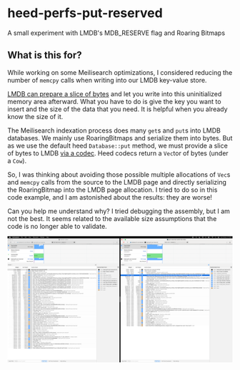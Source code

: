 # heed-perfs-put-reserved
A small experiment with LMDB's MDB_RESERVE flag and Roaring Bitmaps

## What is this for?

While working on some Meilisearch optimizations, I considered reducing the number of `memcpy` calls when writing into our LMDB key-value store.

[LMDB can prepare a slice of bytes][1] and let you write into this uninitialized memory area afterward. What you have to do is give the key you want to insert and the size of the data that you need. It is helpful when you already know the size of it.

The Meilisearch indexation process does many `get`s and `put`s into LMDB databases. We mainly use RoaringBitmaps and serialize them into bytes. But as we use the default heed `Database::put` method, we must provide a slice of bytes to LMDB [via a codec][2]. Heed codecs return a `Vec`tor of bytes (under a `Cow`).

So, I was thinking about avoiding those possible multiple allocations of `Vec`s and `memcpy` calls from the source to the LMDB page and directly serializing the RoaringBitmap into the LMDB page allocation. I tried to do so in this code example, and I am astonished about the results: they are worse!

Can you help me understand why? I tried debugging the assembly, but I am not the best. It seems related to the available size assumptions that the code is no longer able to validate.

![Profile screenshot of the codec vs the put-reserved-uninit-into-slice versions](assets/profiler-screenshot.png)

[1]: https://github.com/LMDB/lmdb/blob/c07884d1142f15bd3049bc9c2b62f1ef84992725/libraries/liblmdb/lmdb.h#L1359-L1366
[2]: https://github.com/Kerollmops/heed-perfs-put-reserved/blob/0fb495e60ed53d5dfd6fb8198eb6a562445a5ff9/src/roaring_bitmap_codec.rs
